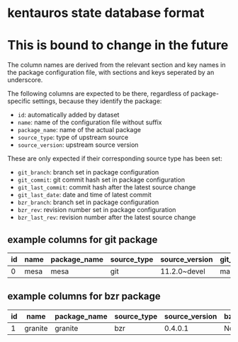 # kentauros state database format

# This is bound to change in the future

The column names are derived from the relevant section and key names in the
package configuration file, with sections and keys seperated by an underscore.

The following columns are expected to be there, regardless of package-specific
settings, because they identify the package:

- `id`: automatically added by dataset
- `name`: name of the configuration file without suffix
- `package_name`: name of the actual package
- `source_type`: type of upstream source
- `source_version`: upstream source version

These are only expected if their corresponding source type has been set:

- `git_branch`: branch set in package configuration
- `git_commit`: git commit hash set in package configuration
- `git_last_commit`: commit hash after the latest source change
- `git_last_date`: date and time of latest commit
- `bzr_branch`: branch set in package configuration
- `bzr_rev`: revision number set in package configuration
- `bzr_last_rev`: revision number after the latest source change

## example columns for git package

| id  | name | package_name | source_type | source_version | git_branch | git_commit | git_last_commit | git_last_date |
| --- | ---- | ------------ | ----------- | -------------- | ---------- | ---------- | --------------- | ------------- |
|  0  | mesa | mesa         | git         | 11.2.0~devel   | master     | None       | $GIT_HASH       | YYMMDD.HHMMSS |

## example columns for bzr package

| id  | name    | package_name | source_type | source_version | bzr_branch | bzr_rev | bzr_last_rev |
| --- | ------- | ------------ | ----------- | -------------- | ---------- | ------- | ------------ |
|  1  | granite | granite      | bzr         | 0.4.0.1        | None       | None    | $BZR_REV     | 
